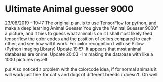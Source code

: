 # Ultimate Animal guesser 9000
23/08/2019 - 19:47
The original plan, is to use TensorFlow for python, and make a deep learning Animal Guesser
You give the "Animal Guesser 9000" a picture, and it tries to guess what animal is on it
I shall most likely feed tensorflow the color codes and the position of colors compared to each other, and see how will it work.
For color recognition I will use Pillow (Python Imaging Library)
Update 19:57: It appears that most animal databases are online.
  Update 20:03 - Im making the database with like a 1000 pictures myself.
  
p.s 
Also noticed a problem with the colorcode idea, if for normal animals it will work just fine, for cat's and dogs of different breeds it doesn't. Oh well.
